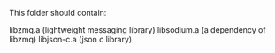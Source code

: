 This folder should contain:

libzmq.a    (lightweight messaging library)
libsodium.a (a dependency of libzmq)
libjson-c.a (json c library)

